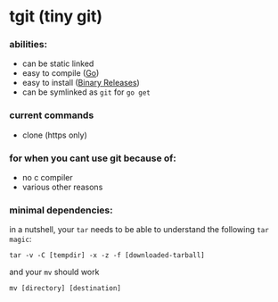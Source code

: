 # tgit (tiny git)

### abilities:

  * can be static linked
  * easy to compile ([Go](https://golang.org))
  * easy to install ([Binary Releases](https://github.com/aerth/tgit/releases/latest))
  * can be symlinked as `git` for `go get`

### current commands

  * clone (https only)

### for when you cant use git because of:

  * no c compiler
  * various other reasons

### minimal dependencies:

in a nutshell, your `tar` needs to be able to understand the following `tar magic`:

```
tar -v -C [tempdir] -x -z -f [downloaded-tarball]
```

and your `mv` should work

```
mv [directory] [destination]

```
